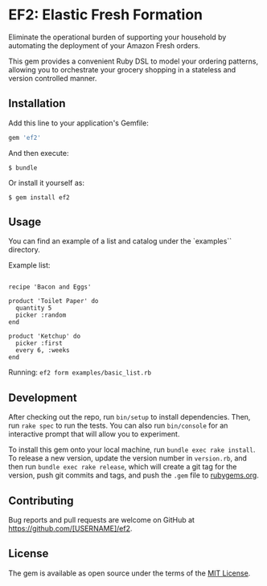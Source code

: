 # EF2: Elastic Fresh Formation

Eliminate the operational burden of supporting your household by automating the deployment
of your Amazon Fresh orders.

This gem provides a convenient Ruby DSL to model your ordering patterns, allowing you to
orchestrate your grocery shopping in a stateless and version controlled manner.

## Installation

Add this line to your application's Gemfile:

```ruby
gem 'ef2'
```

And then execute:

    $ bundle

Or install it yourself as:

    $ gem install ef2

## Usage

You can find an example of a list and catalog under the `examples`` directory.

Example list:

```

recipe 'Bacon and Eggs'

product 'Toilet Paper' do
  quantity 5
  picker :random
end

product 'Ketchup' do
  picker :first
  every 6, :weeks
end
```

Running: `ef2 form examples/basic_list.rb`

## Development

After checking out the repo, run `bin/setup` to install dependencies. Then, run `rake spec` to run the tests. You can also run `bin/console` for an interactive prompt that will allow you to experiment.

To install this gem onto your local machine, run `bundle exec rake install`. To release a new version, update the version number in `version.rb`, and then run `bundle exec rake release`, which will create a git tag for the version, push git commits and tags, and push the `.gem` file to [rubygems.org](https://rubygems.org).

## Contributing

Bug reports and pull requests are welcome on GitHub at https://github.com/[USERNAME]/ef2.


## License

The gem is available as open source under the terms of the [MIT License](http://opensource.org/licenses/MIT).

